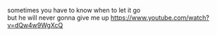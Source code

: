 sometimes you have to know when to let it go <br />
but he will never gonna give me up
https://www.youtube.com/watch?v=dQw4w9WgXcQ
